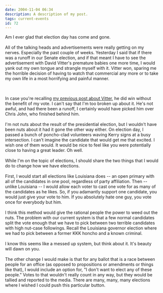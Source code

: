```yaml
---
date: 2004-11-04 06:34
description: A description of my post.
tags: current-events
id: 72
---
```

Am I ever glad that election day has come and gone.<br />
<br />
All of the talking heads and advertisements were really getting on my nerves.  Especially the past couple of weeks.  Yesterday I said that if there was a runoff in our Senate election, and if that meant I have to see the advertisement with David Vitter's premature babies one more time, I would yank out my own tongue and strangle myself with it.  Vitter won, sparing me the horrible decision of having to watch that commercial any more or to take my own life in a most horrifying and painful manner.
<!--more--><br /><br />In case you're recalling <a href="http://www.theskinnyonbenny.com/blog/archives/00000063.php" class="mainbox">my previous post about Vitter</a>, he did win without the benefit of my vote.  I can't say that I'm too broken up about it.  He's not awful, and had there been a runoff, I certainly would have picked him over Chris John, who finished behind him.<br />
<br />
I'm not nuts about the result of the presidential election, but I wouldn't have been nuts about it had it gone the other way either.  On election day, I passed a bunch of poncho-clad volunteers waving Kerry signs at a busy intersection.  I can't imagine the candidate that would get me that excited.  I wish one of them would.  It would be nice to feel like you were potentially close to having a great leader.  Oh well.<br />
<br />
While I'm on the topic of elections, I should share the two things that I would do to change how we have elections.<br />
<br />
First, I would start all elections like Louisiana does -- an open primary with all of the candidates in one pool, regardless of party affiliation.  Then -- unlike Louisiana -- I would allow each voter to cast one vote for as many of the candidates as he likes.  So, if you adamantly support one candidate, you would just give your vote to him.  If you absolutely hate one guy, you vote once for everybody but him.<br />
<br />
I think this method would give the rational people the power to weed out the nuts.  The problem with our current system is that a few normal candidates split the vote enough that we have to pick between two terrible candidates with high nut-case followings.  Recall the Louisiana governor election where we had to pick between a former KKK honcho and a known criminal.  <br />
<br />
I know this seems like a messed up system, but think about it.  It's beauty will dawn on you.<br />
<br />
The other change I would make is that for any ballot that is a race between people for an office (as opposed to propositions or amendments or things like that), I would include an option for, "I don't want to elect any of these people."  Votes to that wouldn't really count in any way, but they would be tallied and reported to the media.  There are many, many, many elections where I wished I could push this particular button.<br />
<br />
<br />
<br />

